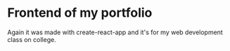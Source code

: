# Frontend of my portfolio
Again it was made with create-react-app and it's for my web development class on college.